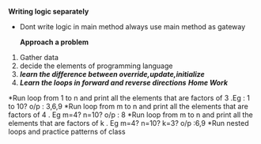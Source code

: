 **Writing logic separately**
* Dont write logic in main method always use main method as gateway

  **Approach a problem** 
1. Gather data 
1. decide the elements of programming language
1. ***learn the difference between override,update,initialize***
1. ***Learn the loops in forward and reverse directions***
***Home Work***

*Run loop from 1 to n and print all the elements that are factors of 3 .Eg : 1 to 10?  o/p : 3,6,9
*Run loop from m to n and print all the elements that are factors of 4 . Eg m=4? n=10?  o/p : 8
*Run loop from m to n and print all the elements that are factors of k . Eg m=4? n=10? k=3? o/p :6,9
*Run nested loops and practice patterns of class

 
 
